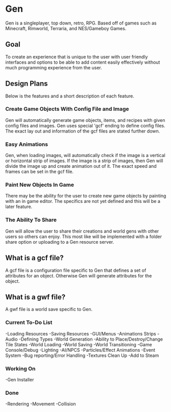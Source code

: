 # Gen
Gen is a singleplayer, top down, retro, RPG. Based off of games such as Minecraft, Rimworld, Terraria, and NES/Gameboy Games.

## Goal
To create an experience that is unique to the user with user friendly interfaces and options to be able to add content easily
effectively without much programming experience from the user.

## Design Plans
Below is the features and a short description of each feature.

### Create Game Objects With Config File and Image
Gen will automatically generate game objects, items, and recipes with given config files and images. Gen uses special 'gcf' 
ending to define config files. The exact lay out and information of the gcf files are stated further down.

### Easy Animations
Gen, when loading images, will automatically check if the image is a vertical or horizontal strip of images. If the
image is a strip of images, then Gen will divide the image up and create animation out of it. The exact speed and 
frames can be set in the gcf file.

### Paint New Objects In Game
There may be the ability for the user to create new game objects by painting with an in game editor. The specifics
are not yet defined and this will be a later feature.

### The Ability To Share
Gen will allow the user to share their creations and world gens with other users so others can enjoy. This most 
like will be implemented with a folder share option or uploading to a Gen resource server.

## What is a gcf file?
A gcf file is a configuration file specific to Gen that defines a set of attributes for an object. Otherwise Gen
will generate attributes for the object.

## What is a gwf file?
A gwf file is a world save specific to Gen.

### Current To-Do List
-Loading Resources
-Saving Resources
-GUI/Menus
-Animations Strips
-Audio
-Defining Types
-World Generation
-Ability to Place/Destroy/Change Tile States
-World Loading
-World Saving
-World Transitioning
-Game Console/Debug
-Lighting
-AI/NPCS
-Particles/Effect Animations
-Event System
-Bug reporting/Error Handling
-Textures Clean Up
-Add to Steam

### Working On
-Gen Installer

### Done
-Rendering
-Movement
-Collision







